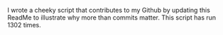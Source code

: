 I wrote a cheeky script that contributes to my Github by updating this ReadMe to illustrate why more than commits matter. This script has run 1302 times.